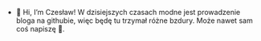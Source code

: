 - 👋 Hi, I’m Czesław!
W dzisiejszych czasach modne jest prowadzenie bloga na githubie, więc będę tu trzymał różne bzdury. 
Może nawet sam coś napiszę 👀.


<!---
permanutry/permanutry is a ✨ special ✨ repository because its `README.md` (this file) appears on your GitHub profile.
You can click the Preview link to take a look at your changes.
--->
